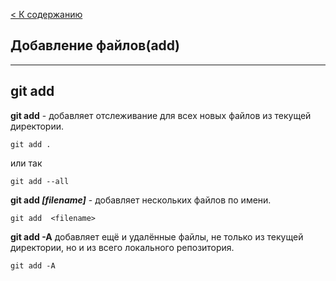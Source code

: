 [< К содержанию](./readme.md)


## Добавление файлов(add)
---


## git add


**git add** - добавляет отслеживание для всех новых файлов из текущей директории.


```bash=
git add .
```

или так
```bash=
git add --all
```


**git add *[filename]*** - добавляет нескольких файлов по имени.


```bash=
git add  <filename>
```

**git add -A** добавляет ещё и удалённые файлы, не только из текущей директории, но и из всего локального репозитория.


```bash=
git add -A
```